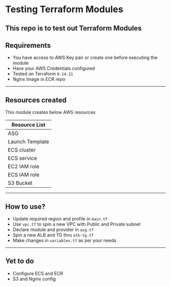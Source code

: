 # Testing Terraform Modules

This repo is to test out Terraform Modules
---

## Requirements
- You have access to AWS Key pair or create one before executing the module
- Have your AWS Credentials configured
- Tested on Terraform `0.14.11`
- Nginx Image in ECR repo
---

## Resources created
This module creates below AWS resources

| Resource List   |
|-----------------|
| ASG             |
| Launch Template |
| ECS cluster     |
| ECS service     |
| EC2 IAM role    |
| ECS IAM role    |
| S3 Bucket       |
---

## How to use?
- Update required region and profile in `main.tf`
- Use `vpc.tf` to spin a new VPC with Public and Private subnet
- Declare module and provider in `asg.tf`
- Spin a new ALB and TG thru `alb-tg.tf`
- Make changes in `variables.tf` as per your needs
---

## Yet to do
- Configure ECS and ECR
- S3 and Nginx config
